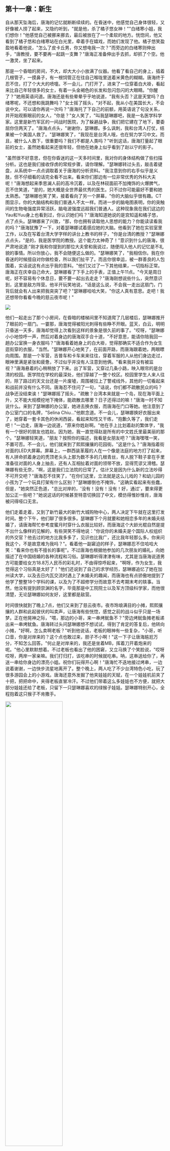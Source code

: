 ## 第十一章：新生
自从那天坠海后，唐海的记忆就断断续续的。在昏迷中，他感觉自己身体很轻，又好像被人捞了起来，又隐约听到，"就是他，杀了橘子悠女神！""白绪寒小姐，我们想你！"他感觉自己被挪来挪去，最后被放在了一个柔软的地方。恍惚间，他又看到了橘子悠和白绪寒站在白光里，牵着手在嬉戏，而她们发现了他。橘子悠笑盈盈地看着他说，"怎么了皮卡丘男，你又想电我一次？"而旁边的白绪寒则伸出手，"唐教授，要不要再一起跳一支舞？"唐海正准备伸出手去抓，却抓了个空。他一激灵，坐了起来。

那是一个昏暗的房间，不大，却大大小小放满了仪器。他看了看自己的身上，插着几根管子，一摸鼻子，有一根饲管正在往自己喉咙里送着米黄色的糊糊。唐海终于忍不住，打了个大大的喷嚏。不一会儿，门打开了，进来了一位穿着白大褂，看起来比自己年轻很多的女士，有着一头金褐色的长发和忽闪忽闪的大眼睛。"你醒了？"她用英语问道。唐海还是有些晕晕乎乎地说道，"我有头否？这是天堂吗？白绪寒呢，不还想和我跳舞吗？"女士摇了摇头，"对不起，我从小在美国长大，不会说中文。可以请你再说一次吗？"唐海托了下自己的前额，用英语说了句没关系，并开始观察眼前的女人，"你是？"女人笑了，"叫我瑟琳娜吧，我是一名医学科学家。这里是新竹军区的一间战时医院，为了躲避战争，我们把它建在了地下，要委屈你住两天了。"唐海点点头，"谢谢你，瑟琳娜。多么讽刺，我和台湾人打仗，结果被一个美国人救了。"瑟琳娜笑了，"我现在是台湾人哦，也在努力学习中文。而且，被什么人救下，很重要吗？我们不都是人类吗？"听到这话，唐海打量起了眼前的女士，虽然她看起来还很年轻，但他在她身上似乎看到了赵以宁的影子。

\"虽然很不好意思，但在你昏迷的这一天多时间里，我对你的身体结构做了些扫描分析。这也是我们接收俘虏的常规步骤，请你理解。\"瑟琳娜转过头去，敲击着键盘，从系统中一点点调取着关于唐海的分析资料。\"我注意到你的右手似乎是义肢，但不仔细看的话完全看不出来。看来你们那边有一位非常优秀的外科大夫呢！\"唐海想起来季思澜人前的高冷沉着，以及在林砚面前不加掩饰的火爆脾气，忍不住笑道，\"是的，她大概是全世界最优秀的医生。只不过你可能最好不要和她太熟悉。\"瑟琳娜也笑了笑，接着看向了另一个屏幕，\"你的大脑似乎很有趣。CT图显示，你的大脑结构和我们普通人不太一样。而进一步的脑电图表明，你的突触间的生物电强度异常活跃，脑电波强度远超我们普通人。这种现象我在我们这边的Yau和Yuu身上也看到过，你认识她们吗？\"唐海知道她说的是宫知遥和橘子悠，点了点头。瑟琳娜来了兴致，\"那，你也拥有读取他人思想的能力？你能读读看我的吗？\"唐海犹豫了一下，对着瑟琳娜试着感应她的大脑。他看到了她在实验室里工作，以及在写着台清大学字样的讲台上教书的样子，\"你是台清的教授？\"瑟琳娜点点头，\"是的，我是医学院的教授。这个能力太神奇了！\"意识到什么的唐海，很严肃地说道:\"刚才我和你提到的那位大夫曾和我说过，随便闯入他人的记忆是不礼貌的事情。所以你放心，我不会随便这么做的。\"瑟琳娜笑了，\"我相信你。我在你昏迷的时候擅自对你做检查，所以我们扯平了。而且你很幸运，被一群善良的人包围着，实话说这有点出乎我的意料。\"他们又过了一下其他结果，一切指标正常。唐海正在庆幸自己命大，瑟琳娜看了下手上的手表，正值上午11点。\"今天是周日呢，好不容易有个休息日，要不要一起出去走走？\"唐海刚想说些什么，突然意识到，这里是敌方阵营。他半开玩笑地说，\"话是这么说，不会我一走出这扇门，门背后就会有人出来把我突突了吧？\"瑟琳娜哈哈大笑，\"你这人真有意思。走吧！我还想带你看看今晚的慈云夜市呢！\"

<img src="./illustrations/50.png" />

他们一起走出了那个小房间，在昏暗的楼梯间里不知道爬了几层楼后，瑟琳娜推开了眼前的一扇门。一霎那，唐海觉得被阳光刺得有些睁不开眼。蓝天，白云，明明只昏迷一天多，唐海却觉得上次看到这样的景象是很久前的事了。"哎呀，"瑟琳娜小小地惊呼一声，然后对着身边的唐海双手合十道，"不好意思，能请你陪我回一趟办公室换一身衣服吗？"唐海看着她身上的白大褂，觉得那确实不适合作为女生逛街穿的衣服，"当然。"瑟琳娜开心地笑了，在前面开路，而唐海跟着她，两眼瞟向周围。那是一个军营，吉普车和卡车来来往往，穿着军服的人从他们身边走过，眼神里满是紧张和疲惫，不过似乎并没有人注意到他俩。"看来我并没有被监视？"唐海悬着的心稍稍放了下来。出了军营，又穿过几条小路，映入眼帘的是台清的校园。医学院在学校的最深处，他们穿越了一整个校区。校园里学生人来人往的，除了路过的天文台还是一片废墟，周围被拉上了警戒线外，其他的一切看起来和战前并没有什么不同。唐海忍不住问了一句，"话说，你们都不疏散民众的吗？战争还没结束诶！"瑟琳娜摇了摇头，"疏散？台湾本来就是一个岛，现在海平面上升，又不能大规模挖地下掩体，能疏散去哪里？日子还得过的嘛！"唐海一时不知说什么。来到了瑟琳娜的办公室，她进去换衣服，而唐海在门口等她。他注意到了办公室门口的名牌，\"Selina
Chiu\...\"他默念道。不一会儿，瑟琳娜换好衣服出来了，她穿着一套卡其色的休闲西装，看起来知性又干练，"抱歉久等了，我们走吧！"一边走，唐海一边说道，"原来你姓赵啊。"他在手上比划着赵的繁体字，"我有一个很好的朋友也姓赵。因为她，我一直觉得赵是所有的中文姓氏里最美丽的那个。"瑟琳娜轻笑道，"朋友？按照你的描述，我看是女朋友吧？"唐海嘿嘿一笑，不置可否。不一会儿，他们就来到了熙熙攘攘的花园街。"这是什么？"唐海指着街对面的LED大屏幕。屏幕上，一群西装革履的人在一个像是法庭的地方打了起来，有人拼命抓着身边的秃顶老头头上那为数不多的几根青丝，有人脱下鞋子拿在手里准备往对面的人身上抽去，还有人互相扯着对面的领带不放，显得荒谬又滑稽。瑟琳娜有些无奈，"啊，这是我们立法院的日常了。估计又是因为什么新的立法吵得不可开交吧？"唐海忍不住笑了，"在你们这里，立法就是这么儿戏的？和幼儿园的小孩为了一个玩具打架有什么区别？"瑟琳娜倒也不掩饰，"这确实看起来有些蠢，但是，"她突然正色道，"总比对岸的，'没有！没有！没有！好，通过'，要来得更加公正一些吧？"她说这话的时候甚至特意切换回了中文，模仿得惟妙惟肖，唐海被问得哑口无言。

他们走着走着，又到了新竹最大的新竹大城购物中心，两人决定下午就在这里打发时间。整个下午，他们聊了很多很多。瑟琳娜下个月就要和她相恋多年的未婚夫结婚了，请唐海帮忙参考度蜜月时穿什么衣服比较好。而唐海这个大龄光棍自然是提不出什么像样的见解的，有些哭笑不得地说："你说你的未婚夫是个国际人权组织的外交官？他去过的地方比我多多了，见识也比我广，还比我年轻那么多。你来问我这个，不是故意难为我吗？"。看着他一副窘迫的样子，瑟琳娜忍不住哈哈大笑："看来你也有不擅长的事呢"。不过唐海也根据他参加的几次朋友的婚礼，向她描述了在中国结婚的各种流程和习俗。瑟琳娜听得津津有味，尤其是当唐海说道男方可能要给女方18.8万人民币的彩礼时，不由得惊呼起来，"啊呀，作为女生，我觉得这个习俗真是太好了！"他们还说到了自己的求学经历，瑟琳娜追忆了她在加州读大学，以及去日内瓦交流时遇上了未婚夫的趣闻，而唐海也有点骄傲地提到了他学了整整18个学科的课，以及为了不超修学分而故意不去考期末考的轶事。当然，他没有提到顾崇渊的名字，毕竟那是中工院院士以及军方顶级科学家，而他很清楚，无论瑟琳娜如何友好，这里都是敌营。

时间很快就到了晚上7点，他们又来到了慈云夜市。夜市玲琅满目的小摊，熙熙攘攘的人群和此起彼伏的叫卖声，让唐海有些恍惚，感觉之前的战斗似乎只是一场梦。正在他晃神之际，"喂，那边的小哥，来一串烤鱿鱼不？"旁边烤鱿鱼摊老板递出来一串烤鱿鱼。唐海转过头问瑟琳娜想不想试试，得到了肯定的答复后，他转向小摊，"好啊，怎么卖啊老板？"听到他说话，老板的眼神有一些复杂，"小哥，听口音，你是对岸来的？这个点也敢过来，胆子不小啊！"这一下子让唐海尴尬万分，不知怎么回答。"何止是对岸来的，我还是坐着MB，挥着刀开着炮来的呢。"他心里默默想着。不过老板也看出了他的困窘，又立马换了个笑脸说，"哎呀哎呀，两岸一家亲嘛。我们打归打，该吃串的时候就吃串。呐，这串送给你了，再送一串给你身边的漂亮小姐。祝你们玩得开心啊！"唐海忙不迭地接过烤串，一边说着谢谢，一边快步流星地离开了。整个晚上，两人吃了不少台湾特色小吃，玩了很多游园会上的小游戏。唐海还意外发掘了他夹娃娃的天赋，在一个娃娃机前夹了十把，把把命中，夹得老板直冒冷汗。不过他们带着这么多娃娃也不方便，就把大部分娃娃还给了老板，只留下一只瑟琳娜喜欢的绿猴子娃娃。瑟琳娜特别开心，全程抱着这只猴子不肯撒手。

<img src="./illustrations/44.png" width=60%/>

最后，他们漫步到了台清校园对面的沙滩上。一个多星期前正是这里，唐海被援星打得满地乱窜，被林砚的直升机救走。身边的瑟琳娜面对着海面上徐徐的海风，捋了捋头发，问道，"今天和我也逛了一天了。现在你觉得，你喜欢你所看到的台湾吗？打台湾是一个错误吗？"唐海无奈笑道，"实话说，我根本就不喜欢战争。我是对各种奇奇怪怪的工程技术感兴趣，也曾经一心想把我能源方面的研究推广到全世界，让人们不再因为缺电而困苦。但不知何时起，我被卷入越陷越深的战争中，而在那样的体制下，我根本没有说不的权利。"他回过头，对着瑟琳娜说道，"我那位姓赵的朋友曾经说过，我有信念，我有枪，我可以反抗自己的命运。但事实是，我就这样被命运推动着，驾驶着我的MB，手里沾满了鲜血。这甚至都不是无力反抗，是我根本来不及反应，就已经一发不可收拾了。"瑟琳娜认真地听着，唐海继续说，"台湾很美丽，我可以说，我非常喜欢这里。而讽刺的是，保卫着这么美丽的土地的人们被我杀了，而我这个杀人犯，却能站在这片美丽的土地上，吹着惬意的海风，和一位美丽的女士说着话。"瑟琳娜也有些语塞，不知道该说些什么。

两人沉默了一会儿，唐海又对着瑟琳娜开口道，"十五年前，她问我，技术的发展，究竟是服务于人，还是替人决定命运？我无法回答。而不久前，我和她见面，她又问了我同样的问题，我似乎还是无法给出满意的答案。瑟琳娜，你有什么看法吗？"瑟琳娜看着唐海认真的眼神，虽然他没有明说这个"她"是谁，但她也猜到了，应该是他口里那位"姓赵的朋友"。于是她想了想，给出了自己的答案，"这让我想起我们医学院常说的一句话：'每一项新疗法诞生的背后，都埋着一个过去无法治愈的人。'从这个角度来说，技术的诞生是为了服务更多的人。但是毫无疑问，让一种技术真正服务于多数人，需要的不只是实验室的研究，还要制度、教育，还有你我这样的人去一点点把它拉回来，但用来做恶却很容易。所以我不敢说技术一定是为了人。甚至，如果没有人一直努力，它一定不会是为了更多人。这些，我相信你早就已经感受到了。"然后，她挺起了身子，用一种坚定而又有力的口吻说道，"但是，从一万七千年前，第一批人类出现在地球上开始，我们经历了一轮又一轮的技术更迭，也经历了数不胜数的战争。到今天为止，我们的文明可能算不上高度发达，但和之前的人类比早已不可同日而语。现在我们普通人能享受到的物质和精神条件，可能比古代的皇帝能享受到的还要好。这说明，历史上总是会出现你我这样的人在默默地为全人类努力。所以我有充分的理由相信，虽然我们的进步是螺旋状的，但技术总的来说是服务我们，带领我们越变越好的。这是一场慢得几乎看不到终点的赛跑。但正因为如此，它需要你。也需要我。"

唐海静静地看着她，思考着她说的话，心里泛起了一阵又一阵的涟漪。过了许久，他带着些复杂的感情说道，"瑟琳娜——啊不，赵教授。说说吧，你们这边要我帮什么忙？"瑟琳娜被他突如其来的一问搞得有些不知所措，惊讶地看着他。唐海笑了，"是的，我还是忍不住读取了你的脑电波，看到了你们的军部司令在你接触我之前和你的密谈，似乎有什么忙是我非帮不可，要你适时地来劝降我？对不起赵教授，我确实食言了。但是，谢谢你给我解开了我困惑了十五年的问题，而现在，我觉得我是时候报答你了。以及我保证，这是我最后一次擅自闯入你的记忆。"瑟琳娜也被他的实诚给逗笑了，"行啊。那就明天吧，麻烦你跟我去个地方。"

<img src="./illustrations/45.png" width=60%/>